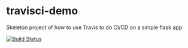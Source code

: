 # travisci-demo

Skeleton project of how to use Travis to do CI/CD on a simple flask app

[![Build Status](https://api.travis-ci.com/SLG1988/travisci-demo.png)](https://api.travis-ci.com/SLG1988/travisci-demo)